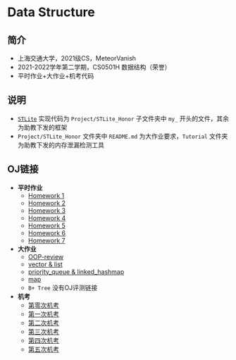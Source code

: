 # Data Structure

## 简介

- 上海交通大学，2021级CS，MeteorVanish
- 2021-2022学年第二学期，CS0501H 数据结构（荣誉）
- 平时作业+大作业+机考代码

## 说明

- [`STLite`](https://github.com/ACMClassCourse-2021/STLite_Honor) 实现代码为 `Project/STLite_Honor` 子文件夹中 `my_` 开头的文件，其余为助教下发的框架
- `Project/STLite_Honor` 文件夹中 `README.md` 为大作业要求，`Tutorial` 文件夹为助教下发的内存泄漏检测工具

## OJ链接

- **平时作业**
    - [Homework 1](https://acm.sjtu.edu.cn/OnlineJudge/homework?homework_id=252)
    - [Homework 2](https://acm.sjtu.edu.cn/OnlineJudge/homework?homework_id=280)
    - [Homework 3](https://acm.sjtu.edu.cn/OnlineJudge/homework?homework_id=287)
    - [Homework 4](https://acm.sjtu.edu.cn/OnlineJudge/homework?homework_id=294)
    - [Homework 5](https://acm.sjtu.edu.cn/OnlineJudge/homework?homework_id=311)
    - [Homework 6](https://acm.sjtu.edu.cn/OnlineJudge/homework?homework_id=319)
    - [Homework 7](https://acm.sjtu.edu.cn/OnlineJudge/homework?homework_id=334)
- **大作业**
    - [OOP-review](https://acm.sjtu.edu.cn/OnlineJudge/homework?homework_id=246)
    - [vector & list](https://acm.sjtu.edu.cn/OnlineJudge/homework?homework_id=282)
    - [priority_queue & linked_hashmap](https://acm.sjtu.edu.cn/OnlineJudge/homework?homework_id=290)
    - [map](https://acm.sjtu.edu.cn/OnlineJudge/homework?homework_id=322)
    - `B+ Tree` 没有OJ评测链接
- **机考**
    - [第零次机考](https://acm.sjtu.edu.cn/OnlineJudge/contest?contest_id=268)
    - [第一次机考](https://acm.sjtu.edu.cn/OnlineJudge/contest?contest_id=284)
    - [第二次机考](https://acm.sjtu.edu.cn/OnlineJudge/contest?contest_id=289)
    - [第三次机考](https://acm.sjtu.edu.cn/OnlineJudge/contest?contest_id=305)
    - [第四次机考](https://acm.sjtu.edu.cn/OnlineJudge/contest?contest_id=317)
    - [第五次机考](https://acm.sjtu.edu.cn/OnlineJudge/contest?contest_id=329)
